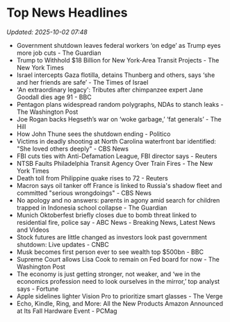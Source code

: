# Top News Headlines

_Updated: 2025-10-02 07:48_

- Government shutdown leaves federal workers ‘on edge’ as Trump eyes more job cuts - The Guardian
- Trump to Withhold $18 Billion for New York-Area Transit Projects - The New York Times
- Israel intercepts Gaza flotilla, detains Thunberg and others, says ‘she and her friends are safe’ - The Times of Israel
- 'An extraordinary legacy': Tributes after chimpanzee expert Jane Goodall dies age 91 - BBC
- Pentagon plans widespread random polygraphs, NDAs to stanch leaks - The Washington Post
- Joe Rogan backs Hegseth’s war on ‘woke garbage,’ ‘fat generals’ - The Hill
- How John Thune sees the shutdown ending - Politico
- Victims in deadly shooting at North Carolina waterfront bar identified: "She loved others deeply" - CBS News
- FBI cuts ties with Anti-Defamation League, FBI director says - Reuters
- NTSB Faults Philadelphia Transit Agency Over Train Fires - The New York Times
- Death toll from Philippine quake rises to 72 - Reuters
- Macron says oil tanker off France is linked to Russia's shadow fleet and committed "serious wrongdoings" - CBS News
- No apology and no answers: parents in agony amid search for children trapped in Indonesia school collapse - The Guardian
- Munich Oktoberfest briefly closes due to bomb threat linked to residential fire, police say - ABC News - Breaking News, Latest News and Videos
- Stock futures are little changed as investors look past government shutdown: Live updates - CNBC
- Musk becomes first person ever to see wealth top $500bn - BBC
- Supreme Court allows Lisa Cook to remain on Fed board for now - The Washington Post
- The economy is just getting stronger, not weaker, and ‘we in the economics profession need to look ourselves in the mirror,’ top analyst says - Fortune
- Apple sidelines lighter Vision Pro to prioritize smart glasses - The Verge
- Echo, Kindle, Ring, and More: All the New Products Amazon Announced at Its Fall Hardware Event - PCMag